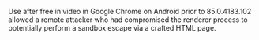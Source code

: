 Use after free in video in Google Chrome on Android prior to 85.0.4183.102 allowed a remote attacker who had compromised the renderer process to potentially perform a sandbox escape via a crafted HTML page.